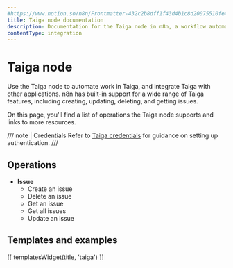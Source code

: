 ```yaml
---
#https://www.notion.so/n8n/Frontmatter-432c2b8dff1f43d4b1c8d20075510fe4
title: Taiga node documentation
description: Documentation for the Taiga node in n8n, a workflow automation platform. Includes details of operations and configuration, and links to examples and credentials information.
contentType: integration
---
```


# Taiga node

Use the Taiga node to automate work in Taiga, and integrate Taiga with other applications. n8n has built-in support for a wide range of Taiga features, including creating, updating, deleting, and getting issues. 

On this page, you'll find a list of operations the Taiga node supports and links to more resources.

/// note | Credentials
Refer to [Taiga credentials](/integrations/builtin/credentials/taiga/) for guidance on setting up authentication. 
///

## Operations

- **Issue**
    - Create an issue
    - Delete an issue
    - Get an issue
    - Get all issues
    - Update an issue

## Templates and examples

<!-- see https://www.notion.so/n8n/Pull-in-templates-for-the-integrations-pages-37c716837b804d30a33b47475f6e3780 -->
[[ templatesWidget(title, 'taiga') ]]
